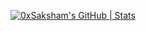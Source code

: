 [![0xSaksham's GitHub | Stats](https://stats.quine.sh/0xSaksham/github?theme=dark)](https://quine.sh)
